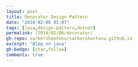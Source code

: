 ```yaml
---
layout: post
title: Decorator Design Pattern
date: "2014-02-06 01:07"
tags: [java,design-pattern,dotnet]
permalink: /2014/02/06/decorator/
gh-repo: sarkershantonu/sarkershantonu.github.io
excerpt: "Blog on java"
gh-badge: [star,follow]
comments: true
---
```


